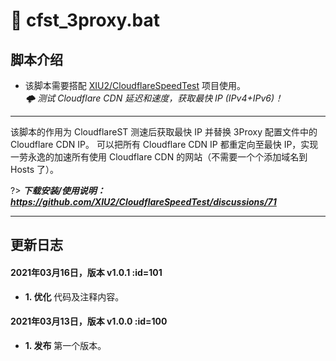 # 📑 cfst_3proxy.bat

## 脚本介绍

- 该脚本需要搭配 [XIU2/CloudflareSpeedTest](https://github.com/XIU2/CloudflareSpeedTest) 项目使用。  
_🌩 测试 Cloudflare CDN 延迟和速度，获取最快 IP (IPv4+IPv6)！_

****

该脚本的作用为 CloudflareST 测速后获取最快 IP 并替换 3Proxy 配置文件中的 Cloudflare CDN IP。
可以把所有 Cloudflare CDN IP 都重定向至最快 IP，实现一劳永逸的加速所有使用 Cloudflare CDN 的网站（不需要一个个添加域名到 Hosts 了）。

?> ***下载安装/使用说明：https://github.com/XIU2/CloudflareSpeedTest/discussions/71***

****

## 更新日志

#### 2021年03月16日，版本 v1.0.1 :id=101
 - **1. 优化** 代码及注释内容。  

#### 2021年03月13日，版本 v1.0.0 :id=100
 - **1. 发布** 第一个版本。  
